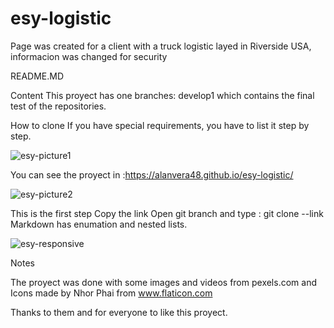 # esy-logistic
Page was created for a client with a truck logistic layed in Riverside USA, informacion was changed for security

README.MD

Content
This proyect has one branches: develop1 which contains the final test of the repositories.

How to clone
If you have special requirements, you have to list it step by step.

![esy-picture1](https://user-images.githubusercontent.com/70673103/117043654-e4233b80-ace3-11eb-9fbe-eb76e9835ae5.png)


You can see the proyect in :https://alanvera48.github.io/esy-logistic/

![esy-picture2](https://user-images.githubusercontent.com/70673103/117043859-2187c900-ace4-11eb-82e7-63c50f046281.png)


This is the first step
Copy the link 
Open git branch and type : git clone --link
Markdown has enumation and nested lists.

![esy-responsive](https://user-images.githubusercontent.com/70673103/117043667-eab1b300-ace3-11eb-95fc-eadcf71b4ea8.png)




Notes

The proyect was done with some images and videos from pexels.com and Icons made by Nhor Phai  from www.flaticon.com

Thanks to them and for everyone to like this proyect.

